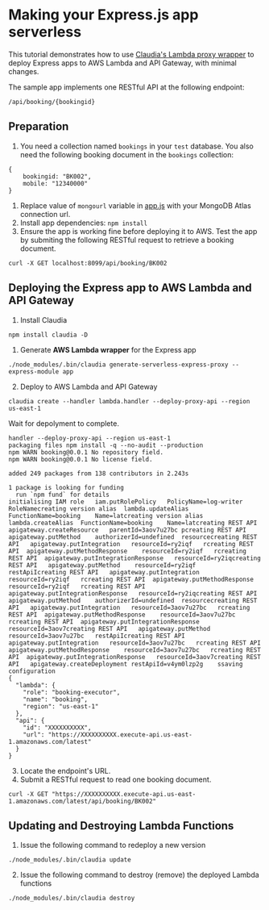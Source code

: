 # Making your Express.js app serverless
This tutorial demonstrates how to use [Claudia's Lambda proxy wrapper](https://claudiajs.com/tutorials/serverless-express.html) to deploy Express apps to AWS Lambda and API Gateway, with minimal changes.

The sample app implements one RESTful API at the following endpoint:
```
/api/booking/{bookingid}
```
## Preparation
1. You need a collection named `bookings` in your `test` database.  You also need the following booking document in the `bookings` collection:
```
{
    bookingid: "BK002",
    mobile: "12340000"
}
```
1. Replace value of `mongourl` variable in [app.js](app.js) with your MongoDB Atlas connection url.
1. Install app dependencies: `npm install`
1. Ensure the app is working fine before deploying it to AWS.  Test the app by submiting the following RESTful request to retrieve a booking document.
```
curl -X GET localhost:8099/api/booking/BK002
```
## Deploying the Express app to AWS Lambda and API Gateway
1. Install Claudia
```
npm install claudia -D
```
1. Generate **AWS Lambda wrapper** for the Express app
```
./node_modules/.bin/claudia generate-serverless-express-proxy --express-module app
```
2. Deploy to AWS Lambda and API Gateway
```
claudia create --handler lambda.handler --deploy-proxy-api --region us-east-1
```
Wait for depolyment to complete.
```
handler --deploy-proxy-api --region us-east-1
packaging files	npm install -q --no-audit --production
npm WARN booking@0.0.1 No repository field.
npm WARN booking@0.0.1 No license field.

added 249 packages from 138 contributors in 2.243s

1 package is looking for funding
  run `npm fund` for details
initialising IAM role	iam.putRolePolicy	PolicyName=log-writer	RoleNamecreating version alias	lambda.updateAlias	FunctionName=booking	Name=latcreating version alias	lambda.createAlias	FunctionName=booking	Name=latcreating REST API	apigateway.createResource	parentId=3aov7u27bc	pcreating REST API	apigateway.putMethod	authorizerId=undefined	resourcecreating REST API	apigateway.putIntegration	resourceId=ry2iqf	rcreating REST API	apigateway.putMethodResponse	resourceId=ry2iqf	rcreating REST API	apigateway.putIntegrationResponse	resourceId=ry2iqcreating REST API	apigateway.putMethod	resourceId=ry2iqf	restApiIcreating REST API	apigateway.putIntegration	resourceId=ry2iqf	rcreating REST API	apigateway.putMethodResponse	resourceId=ry2iqf	rcreating REST API	apigateway.putIntegrationResponse	resourceId=ry2iqcreating REST API	apigateway.putMethod	authorizerId=undefined	resourcecreating REST API	apigateway.putIntegration	resourceId=3aov7u27bc	rcreating REST API	apigateway.putMethodResponse	resourceId=3aov7u27bc	rcreating REST API	apigateway.putIntegrationResponse	resourceId=3aov7creating REST API	apigateway.putMethod	resourceId=3aov7u27bc	restApiIcreating REST API	apigateway.putIntegration	resourceId=3aov7u27bc	rcreating REST API	apigateway.putMethodResponse	resourceId=3aov7u27bc	rcreating REST API	apigateway.putIntegrationResponse	resourceId=3aov7creating REST API	apigateway.createDeployment	restApiId=v4ym0lzp2g	ssaving configuration
{
  "lambda": {
    "role": "booking-executor",
    "name": "booking",
    "region": "us-east-1"
  },
  "api": {
    "id": "XXXXXXXXXX",
    "url": "https://XXXXXXXXXX.execute-api.us-east-1.amazonaws.com/latest"
  }
}
```
3. Locate the endpoint's URL.
4. Submit a RESTful request to read one booking document.
```
curl -X GET "https://XXXXXXXXXX.execute-api.us-east-1.amazonaws.com/latest/api/booking/BK002"
```
## Updating and Destroying Lambda Functions
1. Issue the following command to redeploy a new version
```
./node_modules/.bin/claudia update
```
2. Issue the following command to destroy (remove) the deployed Lambda functions
```
./node_modules/.bin/claudia destroy
```